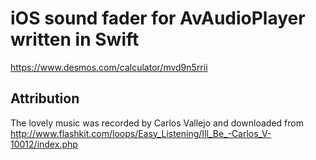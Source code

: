 # iOS sound fader for AvAudioPlayer written in Swift

https://www.desmos.com/calculator/mvd9n5rrii

## Attribution

The lovely music was recorded by Carlos Vallejo and downloaded from
http://www.flashkit.com/loops/Easy_Listening/Ill_Be_-Carlos_V-10012/index.php